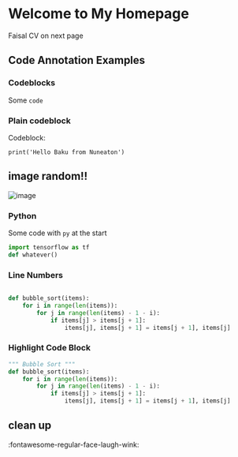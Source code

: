 # Welcome to My Homepage

Faisal CV on next page

## Code Annotation Examples

### Codeblocks

Some `code`

### Plain codeblock

Codeblock:

``` 
print('Hello Baku from Nuneaton')

```

## image random!!

![image](https://github.com/user-attachments/assets/ab4c9604-9107-49df-93c1-fc0a4c79f394)


### Python

Some code with `py` at the start


``` py
import tensorflow as tf
def whatever()

```

### Line Numbers


```  py linenums="1"

def bubble_sort(items):
    for i in range(len(items)):
        for j in range(len(items) - 1 - i):
            if items[j] > items[j + 1]:
                items[j], items[j + 1] = items[j + 1], items[j]
```

### Highlight Code Block

```  py hl_lines="3 4"
""" Bubble Sort """
def bubble_sort(items):
    for i in range(len(items)):
        for j in range(len(items) - 1 - i):
            if items[j] > items[j + 1]:
                items[j], items[j + 1] = items[j + 1], items[j]
```

## clean up


:fontawesome-regular-face-laugh-wink:

